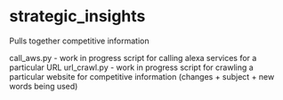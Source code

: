 # strategic_insights
Pulls together competitive information

call_aws.py - work in progress script for calling alexa services for a particular URL
url_crawl.py - work in progress script for crawling a particular website for competitive information (changes + subject + new words being used)
